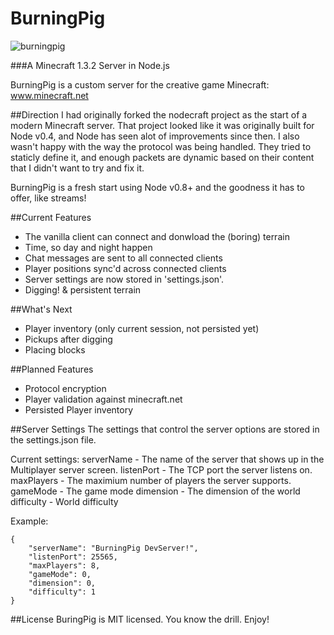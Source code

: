 BurningPig
==========

![burningpig](http://joedoyle.us/burningpig.png)

###A Minecraft 1.3.2 Server in Node.js

BurningPig is a custom server for the creative game Minecraft:
<a href="http://minecraft.net">www.minecraft.net</a>

##Direction
I had originally forked the nodecraft project as the start of a modern Minecraft server.  That 
project looked like it was originally built for Node v0.4, and Node has seen alot of improvements 
since then. I also wasn't happy with the way the protocol was being handled. They tried to staticly 
define it, and enough packets are dynamic based on their content that I didn't want to try and fix it.

BurningPig is a fresh start using Node v0.8+ and the goodness it has to offer, like streams!  

##Current Features
* The vanilla client can connect and donwload the (boring) terrain
* Time, so day and night happen
* Chat messages are sent to all connected clients
* Player positions sync'd across connected clients
* Server settings are now stored in 'settings.json'.
* Digging! & persistent terrain

##What's Next
* Player inventory (only current session, not persisted yet)
* Pickups after digging
* Placing blocks

##Planned Features
* Protocol encryption
* Player validation against minecraft.net
* Persisted Player inventory

##Server Settings
The settings that control the server options are stored in the settings.json file.

Current settings:
serverName - The name of the server that shows up in the Multiplayer server screen.
listenPort - The TCP port the server listens on.
maxPlayers - The maximium number of players the server supports.
gameMode - The game mode
dimension - The dimension of the world
difficulty - World difficulty

Example:

    {
        "serverName": "BurningPig DevServer!",
        "listenPort": 25565,
        "maxPlayers": 8,
        "gameMode": 0,
        "dimension": 0,
        "difficulty": 1
    }

##License
BuringPig is MIT licensed.  You know the drill.  Enjoy!
